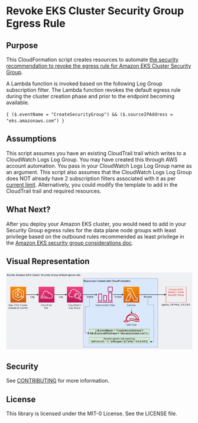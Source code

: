 # Revoke EKS Cluster Security Group Egress Rule

## Purpose

This CloudFormation script creates resources to automate [the security recommendation to revoke the egress rule for Amazon EKS Cluster Security Group](https://docs.paloaltonetworks.com/prisma/prisma-cloud/prisma-cloud-policy-reference/configuration-policies/configuration-policies-build-phase/amazon-web-services-configuration-policies/policy_2378dbf4-b104-4bda-9b05-7417affbba3f.html).

A Lambda function is invoked based on the following Log Group subscription filter. The Lambda function revokes the default egress rule during the cluster creation phase and prior to the endpoint becoming available.

`{ ($.eventName = "CreateSecurityGroup") && ($.sourceIPAddress = "eks.amazonaws.com") } `

## Assumptions

This script assumes you have an existing CloudTrail trail which writes to a CloudWatch Logs Log Group. You may have created this through AWS account automation. You pass in your CloudWatch Logs Log Group name as an argument. This script also assumes that the CloudWatch Logs Log Group does NOT already have 2 subscription filters associated with it as per [current limit](https://docs.aws.amazon.com/AmazonCloudWatch/latest/logs/Subscriptions.html). Alternatively, you could modify the template to add in the CloudTrail trail and required resources.

## What Next?

After you deploy your Amazon EKS cluster, you would need to add in your Security Group egress rules for the data plane node groups with least privilege based on the outbound rules recommended as least privilege in the [Amazon EKS security group considerations doc](https://docs.aws.amazon.com/eks/latest/userguide/sec-group-reqs.html).

## Visual Representation
![Revoke EKS Cluster Security Group Egress Rule Diagram](./revoke-amazoneks-egress.png)

## Security

See [CONTRIBUTING](CONTRIBUTING.md#security-issue-notifications) for more information.

## License

This library is licensed under the MIT-0 License. See the LICENSE file.
